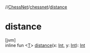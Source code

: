 //[ChessNet](../../index.md)/[chessnet](index.md)/[distance](distance.md)

# distance

[jvm]\
inline fun &lt;[T](distance.md)&gt; [distance](distance.md)(x: [Int](https://kotlinlang.org/api/latest/jvm/stdlib/kotlin/-int/index.html), y: [Int](https://kotlinlang.org/api/latest/jvm/stdlib/kotlin/-int/index.html)): [Int](https://kotlinlang.org/api/latest/jvm/stdlib/kotlin/-int/index.html)
